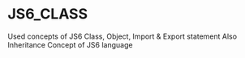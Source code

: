 # JS6_CLASS
Used concepts of JS6 Class, Object, Import &amp; Export statement
Also Inheritance Concept of JS6 language
